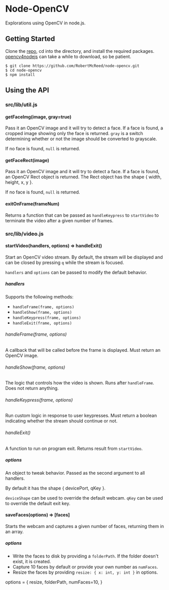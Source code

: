 # Node-OpenCV

Explorations using OpenCV in node.js.

## Getting Started

Clone the [repo](https://github.com/RobertMcReed/node-opencv.git), cd into the directory, and install the required packages. [opencv4nodejs](https://www.npmjs.com/package/opencv4nodejs) can take a while to download, so be patient.

```
$ git clone https://github.com/RobertMcReed/node-opencv.git
$ cd node-opencv
$ npm install
```

## Using the API

### src/lib/util.js

#### getFaceImg(image, gray=true)

Pass it an OpenCV image and it will try to detect a face. If a face is found, a cropped image showing only the face is returned. `gray` is a switch determining whether or not the image should be converted to grayscale.

If no face is found, `null` is returned.

#### getFaceRect(image)

Pass it an OpenCV image and it will try to detect a face. If a face is found, an OpenCV Rect object is returned. The Rect object has the shape { width, height, x, y }. 

If no face is found, `null` is returned.

#### exitOnFrame(frameNum)

Returns a function that can be passed as `handleKeypress` to `startVideo` to terminate the video after a given number of frames.

### src/lib/video.js

#### startVideo(handlers, options) => handleExit()

Start an OpenCV video stream. By default, the stream will be displayed and can be closed by pressing `q` while the stream is focused.

`handlers` and `options` can be passed to modify the default behavior.

##### handlers

Supports the following methods:

- `handleFrame(frame, options)`
- `handleShow(frame, options)`
- `handleKeypress(frame, options)`
- `handleExit(frame, options)`

###### handleFrame(frame, options)

A callback that will be called before the frame is displayed. Must return an OpenCV image.

###### handleShow(frame, options)

The logic that controls how the video is shown. Runs after `handleFrame`. Does not return anything.

###### handleKeypress(frame, options)

Run custom logic in response to user keypresses. Must return a boolean indicating whether the stream should continue or not.

###### handleExit()

A function to run on program exit. Returns result from `startVideo`.

##### options

An object to tweak behavior. Passed as the second argument to all handlers.

By default it has the shape { devicePort, qKey }.

`deviceShape` can be used to override the default webcam. `qKey` can be used to override the default exit key.

#### saveFaces(options) => [faces]

Starts the webcam and captures a given number of faces, returning them in an array. 

##### options

- Write the faces to disk by providing a `folderPath`. If the folder doesn't exist, it is created.
- Capture 10 faces by default or provide your own number as `numFaces`.
- Resize the faces by providing `resize: { x: int, y: int }` in options.

options = { 
  resize,
  folderPath,
  numFaces=10, 
}
